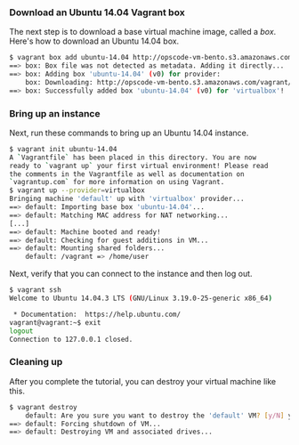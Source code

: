 ### Download an Ubuntu 14.04 Vagrant box

The next step is to download a base virtual machine image, called a _box_. Here's how to download an Ubuntu 14.04 box.

```bash
$ vagrant box add ubuntu-14.04 http://opscode-vm-bento.s3.amazonaws.com/vagrant/virtualbox/opscode_ubuntu-14.04_chef-provisionerless.box
==> box: Box file was not detected as metadata. Adding it directly...
==> box: Adding box 'ubuntu-14.04' (v0) for provider:
    box: Downloading: http://opscode-vm-bento.s3.amazonaws.com/vagrant/virtualbox/opscode_ubuntu-14.04_chef-provisionerless.box
==> box: Successfully added box 'ubuntu-14.04' (v0) for 'virtualbox'!
```

### Bring up an instance

Next, run these commands to bring up an Ubuntu 14.04 instance.

```bash
$ vagrant init ubuntu-14.04
A `Vagrantfile` has been placed in this directory. You are now
ready to `vagrant up` your first virtual environment! Please read
the comments in the Vagrantfile as well as documentation on
`vagrantup.com` for more information on using Vagrant.
$ vagrant up --provider=virtualbox
Bringing machine 'default' up with 'virtualbox' provider...
==> default: Importing base box 'ubuntu-14.04'...
==> default: Matching MAC address for NAT networking...
[...]
==> default: Machine booted and ready!
==> default: Checking for guest additions in VM...
==> default: Mounting shared folders...
    default: /vagrant => /home/user
```

Next, verify that you can connect to the instance and then log out.

```bash
$ vagrant ssh
Welcome to Ubuntu 14.04.3 LTS (GNU/Linux 3.19.0-25-generic x86_64)

 * Documentation:  https://help.ubuntu.com/
vagrant@vagrant:~$ exit
logout
Connection to 127.0.0.1 closed.
```

### Cleaning up

After you complete the tutorial, you can destroy your virtual machine like this.

```bash
$ vagrant destroy
    default: Are you sure you want to destroy the 'default' VM? [y/N] y
==> default: Forcing shutdown of VM...
==> default: Destroying VM and associated drives...
```
